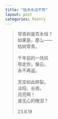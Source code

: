 ```yaml
---
title: "枯木永远不笑"
layout: post
categories: Poetry
---
```


>常青树是否永恒？<br>如果是，那么——<br>枯树常青。<br><br>千年前的一场风<br>带走你，像云，<br>永不再返。<br><br>天空如此碎裂，<br>淡阳、长夜。<br>月亮啊！<br>谁无心的眼泪？<br><br>23.8.19
>